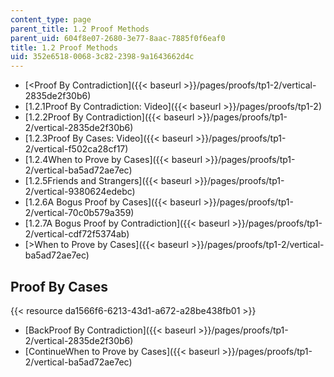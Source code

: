 ```yaml
---
content_type: page
parent_title: 1.2 Proof Methods
parent_uid: 604f8e07-2680-3e77-8aac-7885f0f6eaf0
title: 1.2 Proof Methods
uid: 352e6518-0068-3c82-2398-9a1643662d4c
---
```


*   [\<Proof By Contradiction]({{< baseurl >}}/pages/proofs/tp1-2/vertical-2835de2f30b6)
*   [1.2.1Proof By Contradiction: Video]({{< baseurl >}}/pages/proofs/tp1-2)
*   [1.2.2Proof By Contradiction]({{< baseurl >}}/pages/proofs/tp1-2/vertical-2835de2f30b6)
*   [1.2.3Proof By Cases: Video]({{< baseurl >}}/pages/proofs/tp1-2/vertical-f502ca28cf17)
*   [1.2.4When to Prove by Cases]({{< baseurl >}}/pages/proofs/tp1-2/vertical-ba5ad72ae7ec)
*   [1.2.5Friends and Strangers]({{< baseurl >}}/pages/proofs/tp1-2/vertical-9380624edebc)
*   [1.2.6A Bogus Proof by Cases]({{< baseurl >}}/pages/proofs/tp1-2/vertical-70c0b579a359)
*   [1.2.7A Bogus Proof by Contradiction]({{< baseurl >}}/pages/proofs/tp1-2/vertical-cdf72f5374ab)
*   [\>When to Prove by Cases]({{< baseurl >}}/pages/proofs/tp1-2/vertical-ba5ad72ae7ec)

Proof By Cases
--------------

{{< resource da1566f6-6213-43d1-a672-a28be438fb01 >}}

*   [BackProof By Contradiction]({{< baseurl >}}/pages/proofs/tp1-2/vertical-2835de2f30b6)
*   [ContinueWhen to Prove by Cases]({{< baseurl >}}/pages/proofs/tp1-2/vertical-ba5ad72ae7ec)